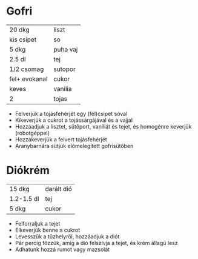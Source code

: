 # Gofri

|  |  |
| -- | -- |
| 20 dkg | liszt |
| kis csipet | so |
| 5 dkg | puha vaj |
| 2.5 dl | tej |
| 1/2 csomag | sutopor |
| fel+ evokanal | cukor |
| keves | vanilia |
| 2 | tojas |

* Felverjük a tojásfehérjét egy (fél)csipet sóval
* Kikeverjük a cukrot a tojássárgájával és a vajjal
* Hozzáadjuk a lisztet, sütőport, vaníliát és tejet, és homogénre keverjük (robotgéppel)
* Hozzákeverjük a felvert tojásfehérjét
* Aranybarnára sütjük előmelegített gofrisütőben

# Diókrém

|  |  |
| -- | -- |
| 15 dkg | darált dió |
| 1.2-1.5 dl | tej |
| 5 dkg | cukor |

* Felforraljuk a tejet
* Elkeverjük benne a cukrot
* Levesszük a tűzhelyről, hozzáadjuk a diót
* Pár percig főzzük, amíg a dió felszívja a tejet, és krém állagú lesz
* Adhatunk hozzá rumot vagy mazsolát
